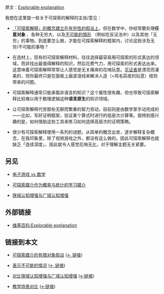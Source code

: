 原文：[Explorable explanation](https://wiki.issarice.com/wiki/Explorable_explanation)

我想在这里提一些关于可探索的解释的主张/意见：

- [「可探索解释」的概念建立在有穷性的假设上](https://wiki.issarice.com/wiki/Finiteness_assumption_in_explorable_media)，但在数学中，你经常要处理**任意对象** 、各种无穷大、以及[不可能的情形](https://wiki.issarice.com/wiki/Representing_impossibilities) （例如在反证法中）以及其他「无穷」的事物。到底要怎么做，才能在可探索解释的框架内，讨论这些涉及无穷/不可能的事物？

- 在选材上，现有的可探索解释材料，往往选择最容易用可探索的形式表达的领域，而非找出最值得解释的知识，然后花费气力，用可探索的形式表达出来。这意味着可探索解释常常让人感觉是无关痛痒的花哨玩意。[见证者](https://wiki.issarice.com/wiki/The_Witness)是漂亮而凄美的，但你最终只是在面板上画波浪线来解决人造（=鸡毛蒜皮的玩意）规则带来的问题。

- 可探索解释通常只能承载非语言的知识？这个属性很有趣，但也导致可探索解释比较难以用于数理逻辑这种**语言原生**的知识领域。

- 让可探索解释代劳那些无聊而繁重的智力劳动，目前则是由数学家手动完成的——比如，写好证明框架，验证某个算式时进行的低层次计算等。我特别感兴趣的是，如何借助这些工具来练习如何选择高层次的证明策略。

- 很少有可探索解释使用一系列的谜题，从简单的概念出发，逐步解释复杂概念，在我印象里，除了视频游戏之外，都没有这么做的。因此可探索解释也就缺乏「连续深度」，因此就令人感觉花哨无比，对于理解主题无关紧要。

## 另见

- [电子游戏 vs 数学](https://wiki.issarice.com/wiki/Video_games_comparison_to_math)

- [可探索媒介作为概率与统计的学习媒介](https://wiki.issarice.com/wiki/Probability_and_statistics_as_fields_with_an_exploratory_medium)

- [狭域认知增强与广域认知增强](https://wiki.issarice.com/wiki/Narrow_vs_broad_cognitive_augmentation)

## 外部链接

* [维基百科:Explorable explanation](https://wiki.issarice.comhttps://en.wikipedia.org/wiki/Explorable_explanation)

## 链接到本文

* [可探索媒介的有限对象假设](https://wiki.issarice.com/wiki/Finiteness_assumption_in_explorable_media) ‎ ([← 链接](https://wiki.issarice.com/index.php?title=Special:WhatLinksHere&target=Finiteness+assumption+in+explorable+media))

* [表示不可能的情况](https://wiki.issarice.com/wiki/Representing_impossibilities) ‎ ([← 链接](https://wiki.issarice.com/index.php?title=Special:WhatLinksHere&target=Representing+impossibilities))

* [对比狭域认知增强与广域认知增强](https://wiki.issarice.com/wiki/Narrow_vs_broad_cognitive_augmentation) ‎ ([←链接](https://wiki.issarice.com/index.php?title=Special:WhatLinksHere&target=Narrow+vs+broad+cognitive+augmentation))

* [教学场景对比](https://wiki.issarice.com/wiki/Comparison_of_pedagogical_scenes) ([←链接](https://wiki.issarice.com/index.php?title=Special:WhatLinksHere&target=Comparison+of+pedagogical+scenes))